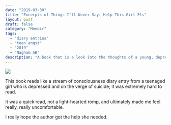 ```yaml
---
date: "2019-03-30"
title: "Excerpts of Things I'll Never Say: Help This Girl Pls"
layout: post
draft: false
category: "Memoir"
tags:
  - "diary entries"
  - "teen angst"
  - "2019"
  - "Nagham AB"
description: "A book that is a look into the thoughts of a young, depressed teen girl from an oppressive country."
---
```


![](./1.png)

This book reads like a stream of consciousness diary entry from a teenaged girl who is depressed and on the verge of suicide; it was extremely hard to read.

It was a quick read, not a light-hearted romp, and ultimately made me feel really, really uncomfortable.

I really hope the author got the help she needed.